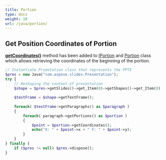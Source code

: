 ```yaml
---
title: Portion
type: docs
weight: 10
url: /java/portion/
---
```


## **Get Position Coordinates of Portion**
[**getCoordinates()**](https://apireference.aspose.com/slides/java/com.aspose.slides/IPortion#getCoordinates--) method has been added to [IPortion](http://www.aspose.com/api/java/slides/com.aspose.slides/interfaces/IPortion) and [Portion](http://www.aspose.com/api/java/slides/com.aspose.slides/classes/Portion) class which allows retrieving the coordinates of the beginning of the portion.

```php
// Instantiate Prseetation class that represents the PPTX
$pres = new Java("com.aspose.slides.Presentation");
try {
    // Reshaping the context of presentation
    $shape = $pres->getSlides()->get_Item(0)->getShapes()->get_Item(0);
    
    $textFrame = $shape->getTextFrame();
    
    foreach( $textFrame->getParagraphs() as $paragraph ) 
    {
        foreach( paragraph->getPortions() as $portion ) 
        {
            $point = $portion->getCoordinates();
            echo("X: " + $point->x + " Y: " + $point->y);
        }
    }
} finally {
    if ($pres != null) $pres->dispose();
}
```
